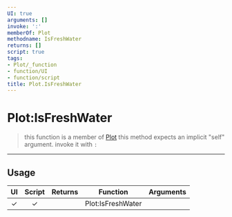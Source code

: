 ```yaml
---
UI: true
arguments: []
invoke: ':'
memberOf: Plot
methodname: IsFreshWater
returns: []
script: true
tags:
- Plot/_function
- function/UI
- function/script
title: Plot.IsFreshWater
---
```

# Plot:IsFreshWater
> this function is a member of [Plot](civ-6/lua/Plot.md)
> this method expects an implicit "self" argument. invoke it with `:`
-----
## Usage
|  UI | Script | Returns | Function | Arguments |
|:---:|:------:|-------:|:--------:|:---------|
|✓|✓||Plot:IsFreshWater||

